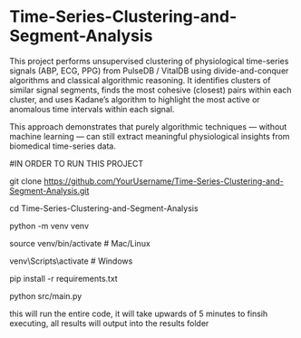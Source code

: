 # Time-Series-Clustering-and-Segment-Analysis

This project performs unsupervised clustering of physiological time-series signals (ABP, ECG, PPG) from PulseDB / VitalDB using divide-and-conquer algorithms and classical algorithmic reasoning.
It identifies clusters of similar signal segments, finds the most cohesive (closest) pairs within each cluster, and uses Kadane’s algorithm to highlight the most active or anomalous time intervals within each signal.

This approach demonstrates that purely algorithmic techniques — without machine learning — can still extract meaningful physiological insights from biomedical time-series data.

#IN ORDER TO RUN THIS PROJECT

git clone https://github.com/YourUsername/Time-Series-Clustering-and-Segment-Analysis.git

cd Time-Series-Clustering-and-Segment-Analysis

python -m venv venv

source venv/bin/activate        # Mac/Linux

venv\Scripts\activate           # Windows

pip install -r requirements.txt

python src/main.py

this will run the entire code, it will take upwards of 5 minutes to finsih executing, all results will output into the results folder

